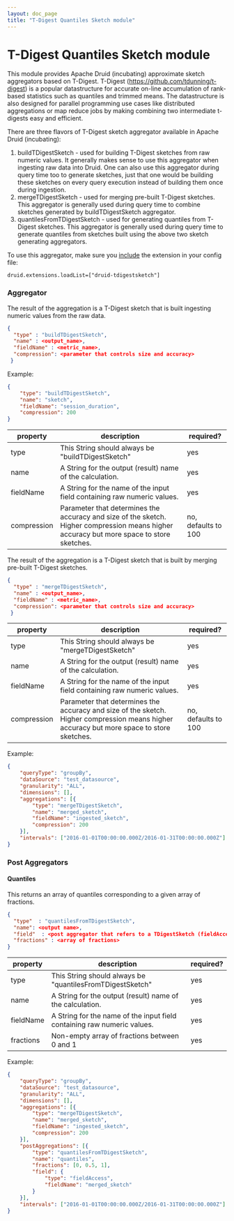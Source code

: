 ```yaml
---
layout: doc_page
title: "T-Digest Quantiles Sketch module"
---
```


<!--
  ~ Licensed to the Apache Software Foundation (ASF) under one
  ~ or more contributor license agreements.  See the NOTICE file
  ~ distributed with this work for additional information
  ~ regarding copyright ownership.  The ASF licenses this file
  ~ to you under the Apache License, Version 2.0 (the
  ~ "License"); you may not use this file except in compliance
  ~ with the License.  You may obtain a copy of the License at
  ~
  ~   http://www.apache.org/licenses/LICENSE-2.0
  ~
  ~ Unless required by applicable law or agreed to in writing,
  ~ software distributed under the License is distributed on an
  ~ "AS IS" BASIS, WITHOUT WARRANTIES OR CONDITIONS OF ANY
  ~ KIND, either express or implied.  See the License for the
  ~ specific language governing permissions and limitations
  ~ under the License.
  -->

# T-Digest Quantiles Sketch module

This module provides Apache Druid (incubating) approximate sketch aggregators based on T-Digest.
T-Digest (https://github.com/tdunning/t-digest) is a popular datastructure for accurate on-line accumulation of
rank-based statistics such as quantiles and trimmed means.
The datastructure is also designed for parallel programming use cases like distributed aggregations or map reduce jobs by making combining two intermediate t-digests easy and efficient.

There are three flavors of T-Digest sketch aggregator available in Apache Druid (incubating):

1. buildTDigestSketch - used for building T-Digest sketches from raw numeric values. It generally makes sense to
use this aggregator when ingesting raw data into Druid. One can also use this aggregator during query time too to
generate sketches, just that one would be building these sketches on every query execution instead of building them
once during ingestion.
2. mergeTDigestSketch - used for merging pre-built T-Digest sketches. This aggregator is generally used during
query time to combine sketches generated by buildTDigestSketch aggregator.
3. quantilesFromTDigestSketch - used for generating quantiles from T-Digest sketches. This aggregator is generally used
during query time to generate quantiles from sketches built using the above two sketch generating aggregators.

To use this aggregator, make sure you [include](../../operations/including-extensions.html) the extension in your config file:

```
druid.extensions.loadList=["druid-tdigestsketch"]
```

### Aggregator

The result of the aggregation is a T-Digest sketch that is built ingesting numeric values from the raw data.

```json
{
  "type" : "buildTDigestSketch",
  "name" : <output_name>,
  "fieldName" : <metric_name>,
  "compression": <parameter that controls size and accuracy>
 }
```

Example:

```json
{
	"type": "buildTDigestSketch",
	"name": "sketch",
	"fieldName": "session_duration",
	"compression": 200
}
```

|property|description|required?|
|--------|-----------|---------|
|type|This String should always be "buildTDigestSketch"|yes|
|name|A String for the output (result) name of the calculation.|yes|
|fieldName|A String for the name of the input field containing raw numeric values.|yes|
|compression|Parameter that determines the accuracy and size of the sketch. Higher compression means higher accuracy but more space to store sketches.|no, defaults to 100|


The result of the aggregation is a T-Digest sketch that is built by merging pre-built T-Digest sketches.

```json
{
  "type" : "mergeTDigestSketch",
  "name" : <output_name>,
  "fieldName" : <metric_name>,
  "compression": <parameter that controls size and accuracy>
 }
```

|property|description|required?|
|--------|-----------|---------|
|type|This String should always be "mergeTDigestSketch"|yes|
|name|A String for the output (result) name of the calculation.|yes|
|fieldName|A String for the name of the input field containing raw numeric values.|yes|
|compression|Parameter that determines the accuracy and size of the sketch. Higher compression means higher accuracy but more space to store sketches.|no, defaults to 100|

Example:

```json
{
	"queryType": "groupBy",
	"dataSource": "test_datasource",
	"granularity": "ALL",
	"dimensions": [],
	"aggregations": [{
		"type": "mergeTDigestSketch",
		"name": "merged_sketch",
		"fieldName": "ingested_sketch",
		"compression": 200
	}],
	"intervals": ["2016-01-01T00:00:00.000Z/2016-01-31T00:00:00.000Z"]
}
```

### Post Aggregators

#### Quantiles

This returns an array of quantiles corresponding to a given array of fractions.

```json
{
  "type"  : "quantilesFromTDigestSketch",
  "name": <output name>,
  "field"  : <post aggregator that refers to a TDigestSketch (fieldAccess or another post aggregator)>,
  "fractions" : <array of fractions>
}
```

|property|description|required?|
|--------|-----------|---------|
|type|This String should always be "quantilesFromTDigestSketch"|yes|
|name|A String for the output (result) name of the calculation.|yes|
|fieldName|A String for the name of the input field containing raw numeric values.|yes|
|fractions|Non-empty array of fractions between 0 and 1|yes|

Example:

```json
{
	"queryType": "groupBy",
	"dataSource": "test_datasource",
	"granularity": "ALL",
	"dimensions": [],
	"aggregations": [{
		"type": "mergeTDigestSketch",
		"name": "merged_sketch",
		"fieldName": "ingested_sketch",
		"compression": 200
	}],
	"postAggregations": [{
		"type": "quantilesFromTDigestSketch",
		"name": "quantiles",
		"fractions": [0, 0.5, 1],
		"field": {
			"type": "fieldAccess",
			"fieldName": "merged_sketch"
		}
	}],
	"intervals": ["2016-01-01T00:00:00.000Z/2016-01-31T00:00:00.000Z"]
}
```
